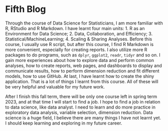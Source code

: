 # Fifth Blog

Through the course of Data Science for Statisticians, I am more familiar with R, RStudio and R Markdown. I have learnt four main units: 1. R as an Environment for Data Science; 2. Data, Collaboration, and Efficiency; 3. Statistical/MachineLearning; 4. Scaling & Sharing Analyses. Before this course, I usually use R script, but after this course, I find R Markdown is more convenient, especially for creating reports. I also utilize more R packages to do programs, such as `dplyr`, `ggplot2`, `readr`, `tidyr` and so on. I gain more experiences about how to explore data and perform common analyses, how to create reports, web pages, and dashboards to display and communicate results, how to perform dimension reduction and fit different models, how to use GitHub. At last, I have learnt how to create the shiny application. That is a lot of things I learnt from this course. All of these will be very helpful and valuable for my future work.

After I finish this fall term, there will be only one course left in spring term 2023, and at that time I will start to find a job. I hope to find a job in relation to data science, like data analyst. I need to learn and do more practice in exploratory data analysis, variable selection, dimension reduction. Data science is a huge field, I believe there are many things I have not learnt yet. I should keep learning and exploring in my future career.

